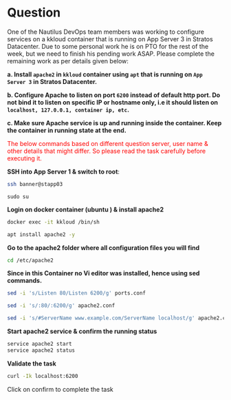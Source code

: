 # Question
One of the Nautilus DevOps team members was working to configure services on a kkloud container that is running on App Server 3 in Stratos Datacenter. Due to some personal work he is on PTO for the rest of the week, but we need to finish his pending work ASAP. Please complete the remaining work as per details given below:

**a. Install `apache2` in `kkloud` container using `apt` that is running on `App Server 3` in Stratos Datacenter.**

**b. Configure Apache to listen on port `6200` instead of default http port. Do not bind it to listen on specific IP or hostname only, i.e it should listen on `localhost, 127.0.0.1, container ip, etc`.**

**c. Make sure Apache service is up and running inside the container. Keep the container in running state at the end.**

<span style="color: red;">The below commands based on different question server, user name & other details that might differ. So please read the task carefully before executing it. </span>

**SSH into App Server 1 & switch to root**:

```bash
ssh banner@stapp03
```
```
sudo su
```

**Login on docker container (ubuntu ) & install apache2**
```bash
docker exec -it kkloud /bin/sh
```
```bash
apt install apache2 -y
```

**Go to the apache2 folder where all configuration files you will find**
```bash
cd /etc/apache2
```

**Since in this Container no Vi editor was installed, hence using sed commands.**
```bash
sed -i 's/Listen 80/Listen 6200/g' ports.conf

sed -i 's/:80/:6200/g' apache2.conf

sed -i 's/#ServerName www.example.com/ServerName localhost/g' apache2.conf
```

**Start apache2 service & confirm the running status**
```bash
service apache2 start
service apache2 status
```
**Validate the task**

```bash
curl -Ik localhost:6200
```

Click on confirm to complete the task